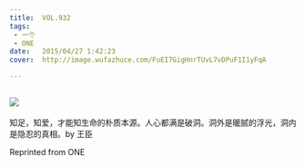 ```yaml
---
title:	VOL.932
tags:
 - 一个
 - ONE
date:	2015/04/27 1:42:23
cover:	http://image.wufazhuce.com/FuEI7GigHnrTUvL7vDPuF1I1yFqA

---
```

![](http://image.wufazhuce.com/FuEI7GigHnrTUvL7vDPuF1I1yFqA)
---

知足，知爱，才能知生命的朴质本源。人心都满是破洞。洞外是暖腻的浮光，洞内是隐忍的真相。by 王臣
 
Reprinted from ONE
